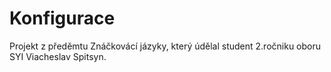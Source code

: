 # Konfigurace
Projekt z předěmtu Znáčkovácí jázyky, který údělal student 2.ročniku oboru SYI Viacheslav Spitsyn.
